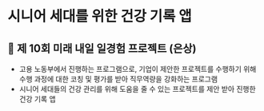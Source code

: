 # 시니어 세대를 위한 건강 기록 앱

## 🥈 제 10회 미래 내일 일경험 프로젝트 (은상)
- 고용 노동부에서 진행하는 프로그램으로, 기업이 제안한 프로젝트를 수행하기 위해 수행 과정에 대한 코칭 및 평가를 받아 직무역량을 강화하는 프로그램
- 시니어 세대들의 건강 관리를 위해 도움을 줄 수 있는 프로젝트를 제안 받아 진행한 건강 기록 앱
